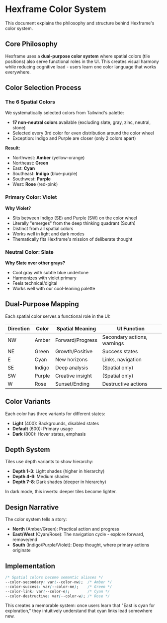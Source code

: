 # Hexframe Color System

This document explains the philosophy and structure behind Hexframe's color system.

## Core Philosophy

Hexframe uses a **dual-purpose color system** where spatial colors (tile positions) also serve functional roles in the UI. This creates visual harmony while reducing cognitive load - users learn one color language that works everywhere.

## Color Selection Process

### The 6 Spatial Colors

We systematically selected colors from Tailwind's palette:
- **17 non-neutral colors** available (excluding slate, gray, zinc, neutral, stone)
- Selected every 3rd color for even distribution around the color wheel
- Exception: Indigo and Purple are closer (only 2 colors apart)

**Result:**
- Northwest: **Amber** (yellow-orange)
- Northeast: **Green** 
- East: **Cyan**
- Southeast: **Indigo** (blue-purple)
- Southwest: **Purple**
- West: **Rose** (red-pink)

### Primary Color: Violet

**Why Violet?**
- Sits between Indigo (SE) and Purple (SW) on the color wheel
- Literally "emerges" from the deep thinking quadrant (South)
- Distinct from all spatial colors
- Works well in light and dark modes
- Thematically fits Hexframe's mission of deliberate thought

### Neutral Color: Slate

**Why Slate over other grays?**
- Cool gray with subtle blue undertone
- Harmonizes with violet primary
- Feels technical/digital
- Works well with our cool-leaning palette

## Dual-Purpose Mapping

Each spatial color serves a functional role in the UI:

| Direction | Color | Spatial Meaning | UI Function |
|-----------|-------|-----------------|-------------|
| NW | Amber | Forward/Progress | Secondary actions, warnings |
| NE | Green | Growth/Positive | Success states |
| E | Cyan | New horizons | Links, navigation |
| SE | Indigo | Deep analysis | (Spatial only) |
| SW | Purple | Creative insight | (Spatial only) |
| W | Rose | Sunset/Ending | Destructive actions |

## Color Variants

Each color has three variants for different states:
- **Light** (400): Backgrounds, disabled states
- **Default** (600): Primary usage
- **Dark** (800): Hover states, emphasis

## Depth System

Tiles use depth variants to show hierarchy:
- **Depth 1-3**: Light shades (higher in hierarchy)
- **Depth 4-6**: Medium shades
- **Depth 7-8**: Dark shades (deeper in hierarchy)

In dark mode, this inverts: deeper tiles become lighter.

## Design Narrative

The color system tells a story:
- **North** (Amber/Green): Practical action and progress
- **East/West** (Cyan/Rose): The navigation cycle - explore forward, remove/end
- **South** (Indigo/Purple/Violet): Deep thought, where primary actions originate

## Implementation

```css
/* Spatial colors become semantic aliases */
--color-secondary: var(--color-nw);  /* Amber */
--color-success: var(--color-ne);    /* Green */
--color-link: var(--color-e);        /* Cyan */
--color-destructive: var(--color-w); /* Rose */
```

This creates a memorable system: once users learn that "East is cyan for exploration," they intuitively understand that cyan links lead somewhere new.